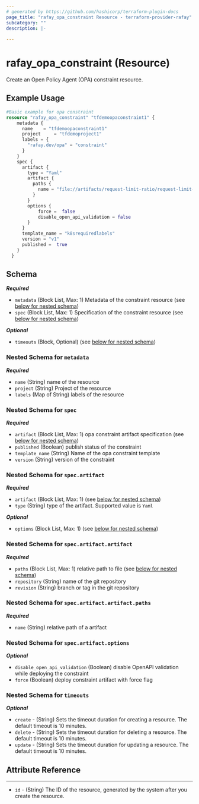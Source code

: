 ```yaml
---
# generated by https://github.com/hashicorp/terraform-plugin-docs
page_title: "rafay_opa_constraint Resource - terraform-provider-rafay"
subcategory: ""
description: |-
  
---
```


# rafay_opa_constraint (Resource)

Create an Open Policy Agent (OPA) constraint resource.  


## Example Usage

```terraform
#Basic example for opa constraint
resource "rafay_opa_constraint" "tfdemoopaconstraint1" {
	metadata {
	  name    = "tfdemoopaconstraint1"
	  project     = "tfdemoproject1"
	  labels = {
		"rafay.dev/opa" = "constraint"
	  }
	}
	spec {
	  artifact {
		type = "Yaml"
		artifact {
		  paths {
			name = "file://artifacts/request-limit-ratio/request-limit-ratio.yaml"
		  }
		}
		options {
			force =  false
		    disable_open_api_validation = false
		}
	  }
	  template_name = "k8srequiredlabels"
	  version = "v1"
	  published =  true
	}
  }
```

<!-- schema generated by tfplugindocs -->
## Schema

***Required***

- `metadata` (Block List, Max: 1) Metadata of the constraint  resource (see [below for nested schema](#nestedblock--metadata))
- `spec` (Block List, Max: 1) Specification of the constraint  resource (see [below for nested schema](#nestedblock--spec))

***Optional***	
- `timeouts` (Block, Optional) (see [below for nested schema](#nestedblock--timeouts))

<a id="nestedblock--metadata"></a>
### Nested Schema for `metadata`

***Required***

- `name` (String) name of the resource
- `project` (String) Project of the resource
- `labels` (Map of String) labels of the resource


<a id="nestedblock--spec"></a>
### Nested Schema for `spec`

***Required***

- `artifact` (Block List, Max: 1) opa constraint  artifact specification (see [below for nested schema](#nestedblock--spec--artifact))
- `published` (Boolean) publish status of the constraint
- `template_name` (String) Name of the opa constraint template
- `version` (String) version of the constraint

<a id="nestedblock--spec--artifact"></a>
### Nested Schema for `spec.artifact`

***Required***

- `artifact` (Block List, Max: 1) (see [below for nested schema](#nestedblock--spec--artifact--artifact))
- `type` (String) type of the artifact. Supported value is `Yaml`

***Optional***

- `options` (Block List, Max: 1) (see [below for nested schema](#nestedblock--spec--artifact--options))


<a id="nestedblock--spec--artifact--artifact"></a>
### Nested Schema for `spec.artifact.artifact`

***Required***

- `paths` (Block List, Max: 1) relative path to file (see [below for nested schema](#nestedblock--spec--artifact--artifact--paths))
- `repository` (String) name of the git repository
- `revision` (String) branch or tag in the git repository

<a id="nestedblock--spec--artifact--artifact--paths"></a>
### Nested Schema for `spec.artifact.artifact.paths`

***Required***

- `name` (String) relative path of a artifact

<a id="nestedblock--spec--artifact--options"></a>
### Nested Schema for `spec.artifact.options`

***Optional***

- `disable_open_api_validation` (Boolean) disable OpenAPI validation while deploying the constraint
- `force` (Boolean) deploy constraint artifact with force flag


<a id="nestedblock--timeouts"></a>
### Nested Schema for `timeouts`

***Optional***
- `create` - (String) Sets the timeout duration for creating a resource. The default timeout is 10 minutes. 
- `delete` - (String) Sets the timeout duration for deleting a resource. The default timeout is 10 minutes. 
- `update` - (String) Sets the timeout duration for updating a resource. The default timeout is 10 minutes. 


## Attribute Reference

---

- `id` - (String) The ID of the resource, generated by the system after you create the resource.


